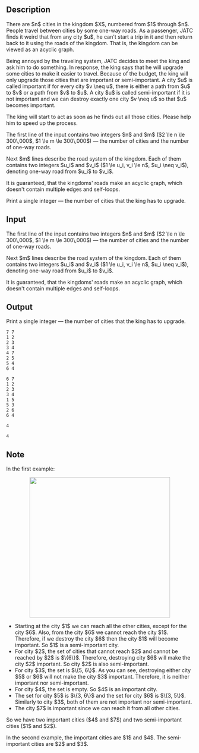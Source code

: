 ## Description

<div><p>There are $n$ cities in the kingdom $X$, numbered from $1$ through $n$. People travel between cities by some <span class="tex-font-style-bf">one-way</span> roads. As a passenger, JATC finds it weird that from any city $u$, he can't start a trip in it and then return back to it using the roads of the kingdom. That is, the kingdom can be viewed as an acyclic graph.</p><p>Being annoyed by the traveling system, JATC decides to meet the king and ask him to do something. In response, the king says that he will upgrade some cities to make it easier to travel. Because of the budget, the king will only upgrade those cities that are important or semi-important. A city $u$ is called <span class="tex-font-style-it">important</span> if for every city $v \neq u$, there is either a path from $u$ to $v$ or a path from $v$ to $u$. A city $u$ is called <span class="tex-font-style-it">semi-important</span> if it is not important and we can destroy exactly one city $v \neq u$ so that $u$ becomes important.</p><p>The king will start to act as soon as he finds out all those cities. Please help him to speed up the process.</p></div><div class="input-specification"><p>The first line of the input contains two integers $n$ and $m$ ($2 \le n \le 300\,000$, $1 \le m \le 300\,000$)&nbsp;— the number of cities and the number of one-way roads.</p><p>Next $m$ lines describe the road system of the kingdom. Each of them contains two integers $u_i$ and $v_i$ ($1 \le u_i, v_i \le n$, $u_i \neq v_i$), denoting one-way road from $u_i$ to $v_i$.</p><p>It is guaranteed, that the kingdoms' roads make an acyclic graph, which doesn't contain multiple edges and self-loops.</p></div><div class="output-specification"><p>Print a single integer&nbsp;— the number of cities that the king has to upgrade.</p></div>

## Input

<p>The first line of the input contains two integers $n$ and $m$ ($2 \le n \le 300\,000$, $1 \le m \le 300\,000$)&nbsp;— the number of cities and the number of one-way roads.</p><p>Next $m$ lines describe the road system of the kingdom. Each of them contains two integers $u_i$ and $v_i$ ($1 \le u_i, v_i \le n$, $u_i \neq v_i$), denoting one-way road from $u_i$ to $v_i$.</p><p>It is guaranteed, that the kingdoms' roads make an acyclic graph, which doesn't contain multiple edges and self-loops.</p>

## Output

<p>Print a single integer&nbsp;— the number of cities that the king has to upgrade.</p>





```input1
7 7
1 2
2 3
3 4
4 7
2 5
5 4
6 4

```




```input2
6 7
1 2
2 3
3 4
1 5
5 3
2 6
6 4

```




```output1
4
```




```output2
4
```



## Note

<p>In the first example: </p><center> <img class="tex-graphics" src="file://1ux5iwFN.png" style="max-width: 100.0%;max-height: 100.0%;" width="378px"> </center> <ul> <li> Starting at the city $1$ we can reach all the other cities, except for the city $6$. Also, from the city $6$ we cannot reach the city $1$. Therefore, if we destroy the city $6$ then the city $1$ will become important. So $1$ is a semi-important city. </li><li> For city $2$, the set of cities that cannot reach $2$ and cannot be reached by $2$ is $\{6\}$. Therefore, destroying city $6$ will make the city $2$ important. So city $2$ is also semi-important. </li><li> For city $3$, the set is $\{5, 6\}$. As you can see, destroying either city $5$ or $6$ will not make the city $3$ important. Therefore, it is neither important nor semi-important. </li><li> For city $4$, the set is empty. So $4$ is an important city. </li><li> The set for city $5$ is $\{3, 6\}$ and the set for city $6$ is $\{3, 5\}$. Similarly to city $3$, both of them are not important nor semi-important. </li><li> The city $7$ is important since we can reach it from all other cities. </li></ul> So we have two important cities ($4$ and $7$) and two semi-important cities ($1$ and $2$).<p>In the second example, the important cities are $1$ and $4$. The semi-important cities are $2$ and $3$.</p>
